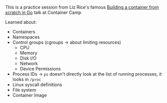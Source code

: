 This is a practice session from Liz Rice's famous [Building a container from scratch in Go](https://www.youtube.com/watch?v=Utf-A4rODH8&list=PLsGzjZLGKzelYamS5vfclKVNy9CrzT0t7&index=3) talk at Container Camp

Learned about:
- Containers
- Namespaces
- Control groups (cgroups -> about limiting resources)
  - CPU
  - Memory
  - Disk I/O
  - Network
  - Device Permissions
- Process IDs -> `ps` doesn't directly look at the list of running processes, it looks in `/proc`
- Linux syscall definitions
- File system
- Container Image
